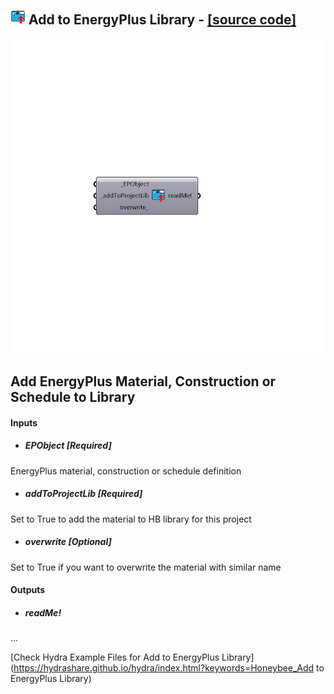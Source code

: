 ## ![](../../images/icons/Add_to_EnergyPlus_Library.png) Add to EnergyPlus Library - [[source code]](https://github.com/ladybug-tools/honeybee-legacy/tree/master/src/Honeybee_Add%20to%20EnergyPlus%20Library.py)

![](../../images/components/Add_to_EnergyPlus_Library.png)

Add EnergyPlus Material, Construction or Schedule to Library
 -
 

#### Inputs
* ##### EPObject [Required]
EnergyPlus material, construction or schedule definition
* ##### addToProjectLib [Required]
Set to True to add the material to HB library for this project
* ##### overwrite [Optional]
Set to True if you want to overwrite the material with similar name

#### Outputs
* ##### readMe!
...


[Check Hydra Example Files for Add to EnergyPlus Library](https://hydrashare.github.io/hydra/index.html?keywords=Honeybee_Add to EnergyPlus Library)